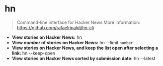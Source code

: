 # hn
> Command-line interface for Hacker News
> More information: <https://github.com/rafaelrinaldi/hn-cli>
- **View stories on Hacker News:**
hn
- **View _number_ of stories on Hacker News:**
hn --limit `number`
- **View stories on Hacker News, and keep the list open after selecting a link:**
hn --keep-open
- **View stories on Hacker News sorted by submission date:**
hn --latest

